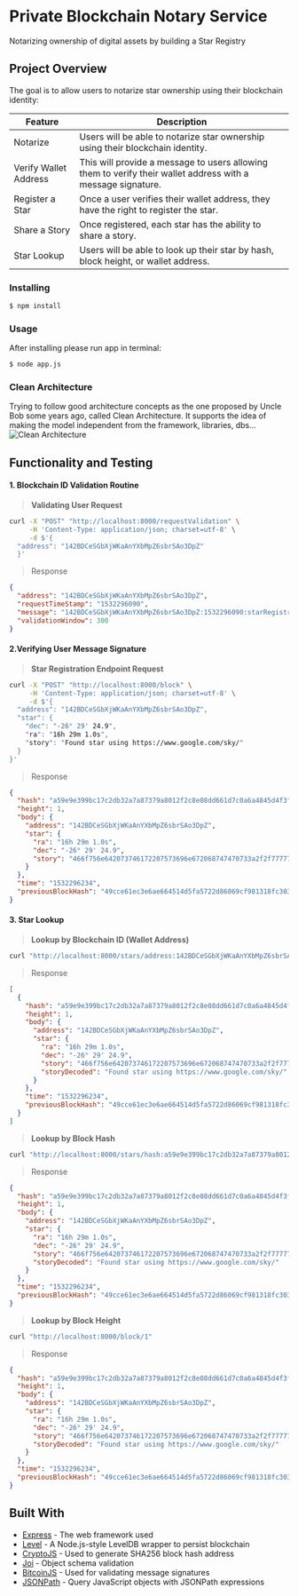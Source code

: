# Private Blockchain Notary Service

Notarizing ownership of digital assets by building a Star Registry

## Project Overview
The goal is to allow users to notarize star ownership using their blockchain identity:

| Feature | Description |
| ------- | ----------- |
| Notarize | Users will be able to notarize star ownership using their blockchain identity. |
| Verify Wallet Address | This will provide a message to users allowing them to verify their wallet address with a message signature. |
| Register a Star |	Once a user verifies their wallet address, they have the right to register the star. |
| Share a Story | Once registered, each star has the ability to share a story. |
| Star Lookup | Users will be able to look up their star by hash, block height, or wallet address. |

### Installing
```bash
$ npm install
```
### Usage
After installing please run app in terminal:
```bash
$ node app.js
```
### Clean Architecture
Trying to follow good architecture concepts as the one proposed by Uncle Bob some years ago, called Clean Architecture. It supports the idea of making the model independent from the framework, libraries, dbs…
![Clean Architecture](https://i.imgur.com/OVZdVMr.png)

## Functionality and Testing

#### 1. Blockchain ID Validation Routine

>**Validating User Request**
```bash
curl -X "POST" "http://localhost:8000/requestValidation" \
     -H 'Content-Type: application/json; charset=utf-8' \
     -d $'{
  "address": "142BDCeSGbXjWKaAnYXbMpZ6sbrSAo3DpZ"
  }'
```
>Response
```JSON
{
  "address": "142BDCeSGbXjWKaAnYXbMpZ6sbrSAo3DpZ",
  "requestTimeStamp": "1532296090",
  "message": "142BDCeSGbXjWKaAnYXbMpZ6sbrSAo3DpZ:1532296090:starRegistry",
  "validationWindow": 300
}
```

#### 2.Verifying User Message Signature

>**Star Registration Endpoint Request**
```bash
curl -X "POST" "http://localhost:8000/block" \
     -H 'Content-Type: application/json; charset=utf-8' \
     -d $'{
  "address": "142BDCeSGbXjWKaAnYXbMpZ6sbrSAo3DpZ",
  "star": {
    "dec": "-26° 29' 24.9",
    "ra": "16h 29m 1.0s",
    "story": "Found star using https://www.google.com/sky/"
  }
}'
```
>Response
```JSON
{
  "hash": "a59e9e399bc17c2db32a7a87379a8012f2c8e08dd661d7c0a6a4845d4f3ffb9f",
  "height": 1,
  "body": {
    "address": "142BDCeSGbXjWKaAnYXbMpZ6sbrSAo3DpZ",
    "star": {
      "ra": "16h 29m 1.0s",
      "dec": "-26° 29' 24.9",
      "story": "466f756e642073746172207573696e672068747470733a2f2f7777772e676f6f676c652e636f6d2f736b792f"
    }
  },
  "time": "1532296234",
  "previousBlockHash": "49cce61ec3e6ae664514d5fa5722d86069cf981318fc303750ce66032d0acff3"
}
```

#### 3. Star Lookup

>**Lookup by Blockchain ID (Wallet Address)**
```bash
curl "http://localhost:8000/stars/address:142BDCeSGbXjWKaAnYXbMpZ6sbrSAo3DpZ"
```
>Response
```JSON
[
  {
    "hash": "a59e9e399bc17c2db32a7a87379a8012f2c8e08dd661d7c0a6a4845d4f3ffb9f",
    "height": 1,
    "body": {
      "address": "142BDCeSGbXjWKaAnYXbMpZ6sbrSAo3DpZ",
      "star": {
        "ra": "16h 29m 1.0s",
        "dec": "-26° 29' 24.9",
        "story": "466f756e642073746172207573696e672068747470733a2f2f7777772e676f6f676c652e636f6d2f736b792f",
        "storyDecoded": "Found star using https://www.google.com/sky/"
      }
    },
    "time": "1532296234",
    "previousBlockHash": "49cce61ec3e6ae664514d5fa5722d86069cf981318fc303750ce66032d0acff3"
  }
]
```
>**Lookup by Block Hash**
```bash
curl "http://localhost:8000/stars/hash:a59e9e399bc17c2db32a7a87379a8012f2c8e08dd661d7c0a6a4845d4f3ffb9f"
```
>Response
```JSON
{
  "hash": "a59e9e399bc17c2db32a7a87379a8012f2c8e08dd661d7c0a6a4845d4f3ffb9f",
  "height": 1,
  "body": {
    "address": "142BDCeSGbXjWKaAnYXbMpZ6sbrSAo3DpZ",
    "star": {
      "ra": "16h 29m 1.0s",
      "dec": "-26° 29' 24.9",
      "story": "466f756e642073746172207573696e672068747470733a2f2f7777772e676f6f676c652e636f6d2f736b792f",
      "storyDecoded": "Found star using https://www.google.com/sky/"
    }
  },
  "time": "1532296234",
  "previousBlockHash": "49cce61ec3e6ae664514d5fa5722d86069cf981318fc303750ce66032d0acff3"
}
```
>**Lookup by Block Height**
```bash
curl "http://localhost:8000/block/1"
```
>Response
```JSON
{
  "hash": "a59e9e399bc17c2db32a7a87379a8012f2c8e08dd661d7c0a6a4845d4f3ffb9f",
  "height": 1,
  "body": {
    "address": "142BDCeSGbXjWKaAnYXbMpZ6sbrSAo3DpZ",
    "star": {
      "ra": "16h 29m 1.0s",
      "dec": "-26° 29' 24.9",
      "story": "466f756e642073746172207573696e672068747470733a2f2f7777772e676f6f676c652e636f6d2f736b792f",
      "storyDecoded": "Found star using https://www.google.com/sky/"
    }
  },
  "time": "1532296234",
  "previousBlockHash": "49cce61ec3e6ae664514d5fa5722d86069cf981318fc303750ce66032d0acff3"
}
```


## Built With

* [Express](https://expressjs.com/) - The web framework used
* [Level](https://github.com/Level/level) - A Node.js-style LevelDB wrapper to persist blockchain
* [CryptoJS](https://www.npmjs.com/package/crypto-js) - Used to generate SHA256 block hash address
* [Joi](https://github.com/hapijs/joi) - Object schema validation
* [BitcoinJS](https://www.npmjs.com/package/bitcoinjs-lib) - Used for validating message signatures
* [JSONPath](https://www.npmjs.com/package/jsonpath) - Query JavaScript objects with JSONPath expressions